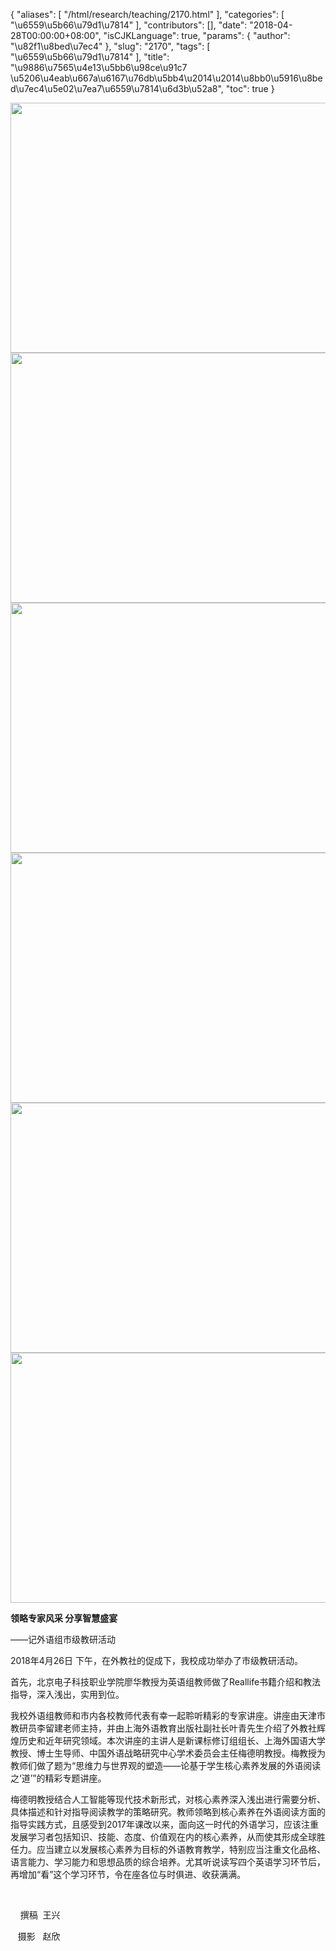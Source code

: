 {
    "aliases": [
        "/html/research/teaching/2170.html"
    ],
    "categories": [
        "\u6559\u5b66\u79d1\u7814"
    ],
    "contributors": [],
    "date": "2018-04-28T00:00:00+08:00",
    "isCJKLanguage": true,
    "params": {
        "author": "\u82f1\u8bed\u7ec4"
    },
    "slug": "2170",
    "tags": [
        "\u6559\u5b66\u79d1\u7814"
    ],
    "title": "\u9886\u7565\u4e13\u5bb6\u98ce\u91c7 \u5206\u4eab\u667a\u6167\u76db\u5bb4\u2014\u2014\u8bb0\u5916\u8bed\u7ec4\u5e02\u7ea7\u6559\u7814\u6d3b\u52a8",
    "toc": true
}


<img
    src="https://cdn.tfls.online/mirror/full/db753226b9d99b759ccd099ab641134e5b15ceae.jpg"
    style="display:block;margin-left:auto;margin-right:auto;"
    decoding="async"
    fetchpriority="auto"
    loading="lazy"
    height="400"
    width="600"
/>
<img
    src="https://cdn.tfls.online/mirror/full/af5b199fc5d5317af1892a8d6e130f7d81e2e8bc.jpg"
    style="display:block;margin-left:auto;margin-right:auto;"
    decoding="async"
    fetchpriority="auto"
    loading="lazy"
    height="400"
    width="600"
/>
<img
    src="https://cdn.tfls.online/mirror/full/719f508318feee8eb7729175b4508a14e5fafd5f.jpg"
    style="display:block;margin-left:auto;margin-right:auto;"
    decoding="async"
    fetchpriority="auto"
    loading="lazy"
    height="400"
    width="600"
/>
<img
    src="https://cdn.tfls.online/mirror/full/31bf5a6579f7e57a0f332d9f88f585f497d352fb.jpg"
    style="display:block;margin-left:auto;margin-right:auto;"
    decoding="async"
    fetchpriority="auto"
    loading="lazy"
    height="400"
    width="600"
/>
<img
    src="https://cdn.tfls.online/mirror/full/595f9d087e7cd9bba5f764a58bff83139e2bc7cf.jpg"
    style="display:block;margin-left:auto;margin-right:auto;"
    decoding="async"
    fetchpriority="auto"
    loading="lazy"
    height="400"
    width="600"
/>
<img
    src="https://cdn.tfls.online/mirror/full/3b13d95494528a967e2b3aaf876ad98bf2c50434.jpg"
    style="display:block;margin-left:auto;margin-right:auto;"
    decoding="async"
    fetchpriority="auto"
    loading="lazy"
    height="400"
    width="600"
/>







**领略专家风采 分享智慧盛宴**




——记外语组市级教研活动




2018年4月26日 下午，在外教社的促成下，我校成功举办了市级教研活动。




首先，北京电子科技职业学院廖华教授为英语组教师做了Reallife书籍介绍和教法指导，深入浅出，实用到位。




我校外语组教师和市内各校教师代表有幸一起聆听精彩的专家讲座。讲座由天津市教研员李留建老师主持，并由上海外语教育出版社副社长叶青先生介绍了外教社辉煌历史和近年研究领域。本次讲座的主讲人是新课标修订组组长、上海外国语大学教授、博士生导师、中国外语战略研究中心学术委员会主任梅德明教授。梅教授为教师们做了题为“思维力与世界观的塑造——论基于学生核心素养发展的外语阅读之‘道’”的精彩专题讲座。




梅德明教授结合人工智能等现代技术新形式，对核心素养深入浅出进行需要分析、具体描述和针对指导阅读教学的策略研究。教师领略到核心素养在外语阅读方面的指导实践方式，且感受到2017年课改以来，面向这一时代的外语学习，应该注重发展学习者包括知识、技能、态度、价值观在内的核心素养，从而使其形成全球胜任力。应当建立以发展核心素养为目标的外语教育教学，特别应当注重文化品格、语言能力、学习能力和思想品质的综合培养。尤其听说读写四个英语学习环节后，再增加“看”这个学习环节，令在座各位与时俱进、收获满满。




 




    撰稿  王兴




   摄影   赵欣




  



